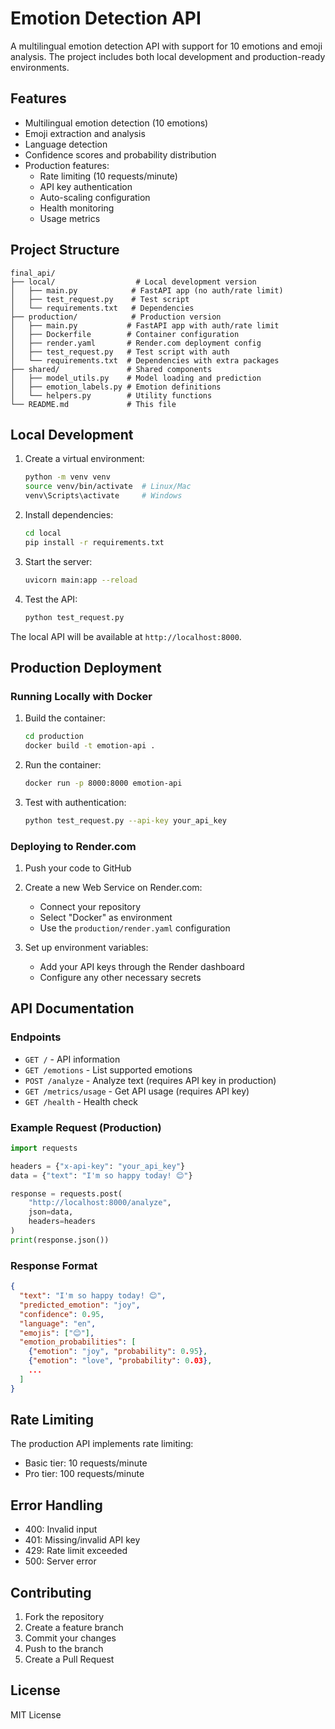 # Emotion Detection API

A multilingual emotion detection API with support for 10 emotions and emoji analysis. The project includes both local development and production-ready environments.

## Features

- Multilingual emotion detection (10 emotions)
- Emoji extraction and analysis
- Language detection
- Confidence scores and probability distribution
- Production features:
  - Rate limiting (10 requests/minute)
  - API key authentication
  - Auto-scaling configuration
  - Health monitoring
  - Usage metrics

## Project Structure

```
final_api/
├── local/                  # Local development version
│   ├── main.py            # FastAPI app (no auth/rate limit)
│   ├── test_request.py    # Test script
│   └── requirements.txt   # Dependencies
├── production/            # Production version
│   ├── main.py           # FastAPI app with auth/rate limit
│   ├── Dockerfile        # Container configuration
│   ├── render.yaml       # Render.com deployment config
│   ├── test_request.py   # Test script with auth
│   └── requirements.txt  # Dependencies with extra packages
├── shared/               # Shared components
│   ├── model_utils.py    # Model loading and prediction
│   ├── emotion_labels.py # Emotion definitions
│   └── helpers.py        # Utility functions
└── README.md             # This file
```

## Local Development

1. Create a virtual environment:
   ```bash
   python -m venv venv
   source venv/bin/activate  # Linux/Mac
   venv\Scripts\activate     # Windows
   ```

2. Install dependencies:
   ```bash
   cd local
   pip install -r requirements.txt
   ```

3. Start the server:
   ```bash
   uvicorn main:app --reload
   ```

4. Test the API:
   ```bash
   python test_request.py
   ```

The local API will be available at `http://localhost:8000`.

## Production Deployment

### Running Locally with Docker

1. Build the container:
   ```bash
   cd production
   docker build -t emotion-api .
   ```

2. Run the container:
   ```bash
   docker run -p 8000:8000 emotion-api
   ```

3. Test with authentication:
   ```bash
   python test_request.py --api-key your_api_key
   ```

### Deploying to Render.com

1. Push your code to GitHub

2. Create a new Web Service on Render.com:
   - Connect your repository
   - Select "Docker" as environment
   - Use the `production/render.yaml` configuration

3. Set up environment variables:
   - Add your API keys through the Render dashboard
   - Configure any other necessary secrets

## API Documentation

### Endpoints

- `GET /` - API information
- `GET /emotions` - List supported emotions
- `POST /analyze` - Analyze text (requires API key in production)
- `GET /metrics/usage` - Get API usage (requires API key)
- `GET /health` - Health check

### Example Request (Production)

```python
import requests

headers = {"x-api-key": "your_api_key"}
data = {"text": "I'm so happy today! 😊"}

response = requests.post(
    "http://localhost:8000/analyze",
    json=data,
    headers=headers
)
print(response.json())
```

### Response Format

```json
{
  "text": "I'm so happy today! 😊",
  "predicted_emotion": "joy",
  "confidence": 0.95,
  "language": "en",
  "emojis": ["😊"],
  "emotion_probabilities": [
    {"emotion": "joy", "probability": 0.95},
    {"emotion": "love", "probability": 0.03},
    ...
  ]
}
```

## Rate Limiting

The production API implements rate limiting:
- Basic tier: 10 requests/minute
- Pro tier: 100 requests/minute

## Error Handling

- 400: Invalid input
- 401: Missing/invalid API key
- 429: Rate limit exceeded
- 500: Server error

## Contributing

1. Fork the repository
2. Create a feature branch
3. Commit your changes
4. Push to the branch
5. Create a Pull Request

## License

MIT License 